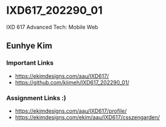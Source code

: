 # IXD617_202290_01

IXD 617 Advanced Tech: Mobile Web

## Eunhye Kim

### Important Links

- https://ekimdesigns.com/aau/IXD617/
- https://github.com/kiimeh/IXD617_202290_01/

### Assignment Links :)

- https://ekimdesigns.com/aau/IXD617/profile/
- https://ekimdesigns.com/ekim/aau/IXD617/csszengarden/
